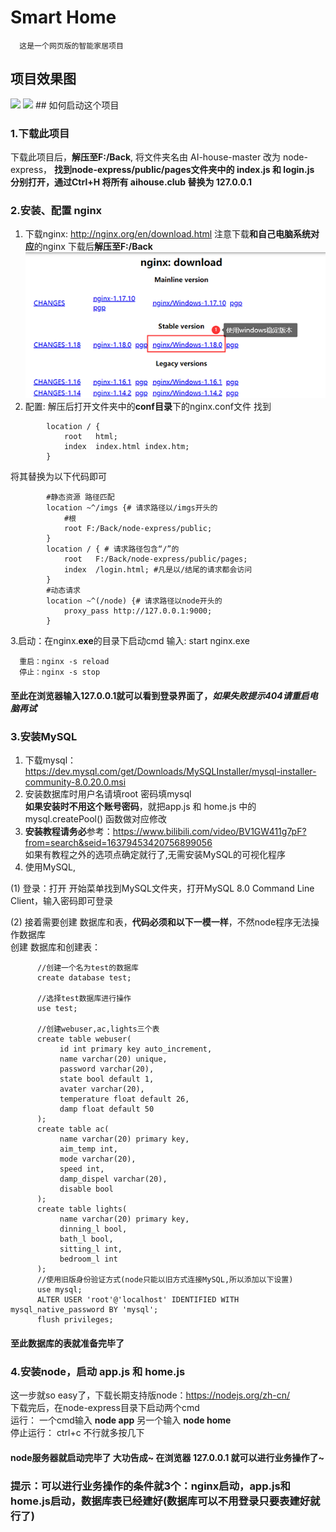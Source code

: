 # Smart Home
      这是一个网页版的智能家居项目
## 项目效果图
<img width="550px" src="https://github.com/smooth-cat/AI-house/blob/master/public/imgs/preview.gif">
<img width="550px" src="https://github.com/smooth-cat/AI-house/blob/master/public/imgs/index_preview.gif">
## 如何启动这个项目

### 1.下载此项目
   下载此项目后，**解压至F:/Back**,
   将文件夹名由 AI-house-master 改为 node-express，
   **找到node-express/public/pages文件夹中的 index.js 和 login.js**
   **分别打开，通过Ctrl+H 将所有 aihouse.club 替换为 127.0.0.1**

### 2.安装、配置 nginx
1. 下载nginx: http://nginx.org/en/download.html
   注意下载**和自己电脑系统对应**的nginx 下载后**解压至F:/Back**
   <img width="550px" src="https://github.com/smooth-cat/AI-house/blob/master/public/imgs/nginx.png">
2. 配置: 解压后打开文件夹中的**conf目录**下的nginx.conf文件
   找到
```
        location / {
            root   html;
            index  index.html index.htm;
        }
```
   将其替换为以下代码即可
```
        #静态资源 路径匹配
        location ~^/imgs {# 请求路径以/imgs开头的
            #根
            root F:/Back/node-express/public; 
        }
        location / { # 请求路径包含“/”的
            root   F:/Back/node-express/public/pages;
            index  /login.html; #凡是以/结尾的请求都会访问
        }
        #动态请求
        location ~^(/node) {# 请求路径以node开头的
            proxy_pass http://127.0.0.1:9000;
        }
```
3.启动：在nginx.**exe**的目录下启动cmd 输入: start nginx.exe

      重启：nginx -s reload
      停止：nginx -s stop
#### 至此在浏览器输入127.0.0.1就可以看到登录界面了，***如果失败提示404请重启电脑再试***
  
### 3.安装MySQL
1. 下载mysql：https://dev.mysql.com/get/Downloads/MySQLInstaller/mysql-installer-community-8.0.20.0.msi
2. 安装数据库时用户名请填root  密码填mysql  
   **如果安装时不用这个账号密码**，就把app.js 和 home.js 中的 mysql.createPool() 函数做对应修改 
3. **安装教程请务必**参考：https://www.bilibili.com/video/BV1GW411g7pF?from=search&seid=16379453420756899056  
   如果有教程之外的选项点确定就行了,无需安装MySQL的可视化程序
4. 使用MySQL,
   
  (1) 登录：打开 开始菜单找到MySQL文件夹，打开MySQL 8.0 Command Line Client，输入密码即可登录  
     
  (2) 接着需要创建 数据库和表，**代码必须和以下一模一样**，不然node程序无法操作数据库  
     创建 数据库和创建表：
```
      //创建一个名为test的数据库
      create database test;
      
      //选择test数据库进行操作
      use test;
      
      //创建webuser,ac,lights三个表
      create table webuser(
           id int primary key auto_increment,
           name varchar(20) unique,
           password varchar(20),
           state bool default 1,
           avater varchar(20),
           temperature float default 26,
           damp float default 50
      );
      create table ac(
           name varchar(20) primary key,
           aim_temp int,
           mode varchar(20),
           speed int,
           damp_dispel varchar(20),
           disable bool
      );
      create table lights(
           name varchar(20) primary key,
           dinning_l bool,
           bath_l bool,
           sitting_l int,
           bedroom_l int
      );
      //使用旧版身份验证方式(node只能以旧方式连接MySQL,所以添加以下设置)
      use mysql;
      ALTER USER 'root'@'localhost' IDENTIFIED WITH mysql_native_password BY 'mysql';
      flush privileges;
```
#### 至此数据库的表就准备完毕了

### 4.安装node，启动 app.js 和 home.js
   这一步就so easy了，下载长期支持版node：https://nodejs.org/zh-cn/   
   下载完后，在node-express目录下启动两个cmd   
   运行： 一个cmd输入 **node app**  另一个输入 **node home**  
   停止运行： ctrl+c 不行就多按几下  
#### node服务器就启动完毕了 大功告成~ 在浏览器 127.0.0.1 就可以进行业务操作了~
### 提示：可以进行业务操作的条件就3个：nginx启动，app.js和home.js启动，数据库表已经建好(数据库可以不用登录只要表建好就行了)
